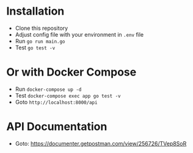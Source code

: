 # Installation
- Clone this repository
- Adjust config file with your environment in `.env` file
- Run `go run main.go`
- Test `go test -v`

# Or with Docker Compose
- Run `docker-compose up -d`
- Test `docker-compose exec app go test -v`
- Goto `http://localhost:8000/api`

# API Documentation
- Goto: https://documenter.getpostman.com/view/256726/TVep8SoR